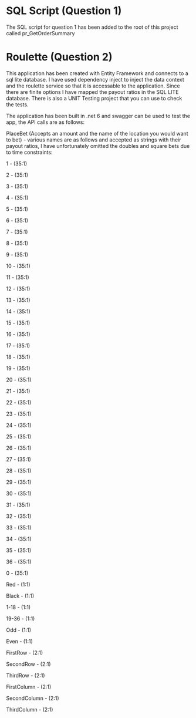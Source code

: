 # SQL Script (Question 1)
The SQL script for question 1 has been added to the root of this project called pr_GetOrderSummary

# Roulette (Question 2)
This application has been created with Entity Framework and connects to a sql lite database. I have used dependency inject to inject the data context and the roulette service so that it is accessable to the application. Since there are finite options I have mapped the payout ratios in the SQL LITE database. There is also a UNIT Testing project that you can use to check the tests.

The application has been built in .net 6 and swagger can be used to test the app, the API calls are as follows:

PlaceBet (Accepts an amount and the name of the location you would want to bet) - various names are as follows and accepted as strings with their payout ratios, I have unfortunately omitted the doubles
and square bets due to time constraints:

1 - (35:1)

2 - (35:1)

3 - (35:1)

4 - (35:1)

5 - (35:1)

6 - (35:1)

7 - (35:1)

8 - (35:1)

9 - (35:1)

10 - (35:1)

11 - (35:1)

12 - (35:1)

13 - (35:1)

14 - (35:1)

15 - (35:1)

16 - (35:1)

17 - (35:1)

18 - (35:1)

19 - (35:1)

20 - (35:1)

21 - (35:1)

22 - (35:1)

23 - (35:1)

24 - (35:1)

25 - (35:1)

26 - (35:1)

27 - (35:1)

28 - (35:1)

29 - (35:1)

30 - (35:1)

31 - (35:1)

32 - (35:1)

33 - (35:1)

34 - (35:1)

35 - (35:1)

36 - (35:1)

0 - (35:1)

Red - (1:1)

Black - (1:1)

1-18 - (1:1)

19-36 - (1:1)

Odd - (1:1)

Even - (1:1)

FirstRow - (2:1)

SecondRow - (2:1)

ThirdRow - (2:1)

FirstColumn - (2:1)

SecondColumn - (2:1)

ThirdColumn - (2:1)

